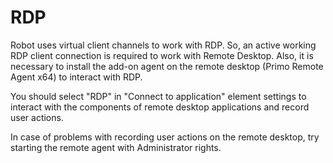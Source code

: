 # RDP

Robot uses virtual client channels to work with RDP. So, an active working RDP client connection is required to work with Remote Desktop. Also, it is necessary to install the add-on agent on the remote desktop (Primo Remote Agent x64) to interact with RDP.&#x20;

You should select "RDP" in "Connect to application" element settings to interact with the components of remote desktop applications and record user actions.&#x20;

In case of problems with recording user actions on the remote desktop, try starting the remote agent with Administrator rights.
